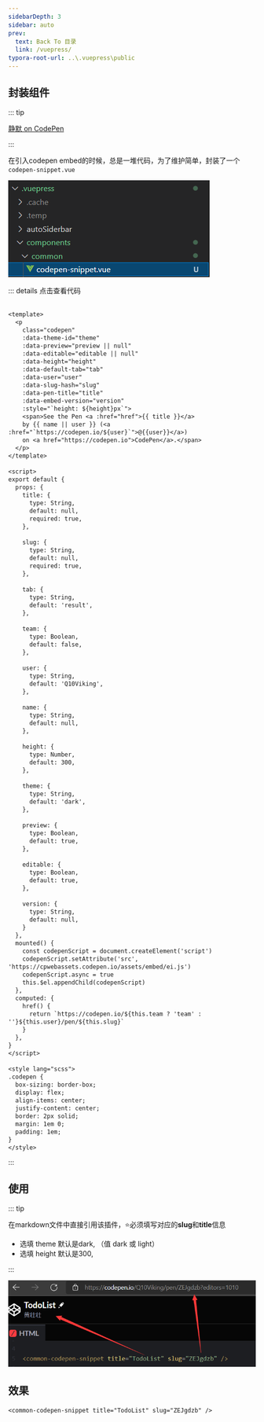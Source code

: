 ```yaml
---
sidebarDepth: 3
sidebar: auto
prev:
  text: Back To 目录
  link: /vuepress/
typora-root-url: ..\.vuepress\public
---
```




## 封装组件

::: tip

[静默 on CodePen](https://codepen.io/Q10Viking)

:::

在引入codepen embed的时候，总是一堆代码，为了维护简单，封装了一个`codepen-snippet.vue`

![202111271454395](/images/vuepress/202111271454395.png)

::: details 点击查看代码

```vue

<template>
  <p
    class="codepen"
    :data-theme-id="theme"
    :data-preview="preview || null"
    :data-editable="editable || null"
    :data-height="height"
    :data-default-tab="tab"
    :data-user="user"
    :data-slug-hash="slug"
    :data-pen-title="title"
    :data-embed-version="version"
    :style="`height: ${height}px`">
    <span>See the Pen <a :href="href">{{ title }}</a>
    by {{ name || user }} (<a :href="`https://codepen.io/${user}`">@{{user}}</a>)
    on <a href="https://codepen.io">CodePen</a>.</span>
  </p>
</template>

<script>
export default {
  props: {
    title: {
      type: String,
      default: null,
      required: true,
    },

    slug: {
      type: String,
      default: null,
      required: true,
    },

    tab: {
      type: String,
      default: 'result',
    },

    team: {
      type: Boolean,
      default: false,
    },

    user: {
      type: String,
      default: 'Q10Viking',
    },

    name: {
      type: String,
      default: null,
    },

    height: {
      type: Number,
      default: 300,
    },

    theme: {
      type: String,
      default: 'dark',
    },

    preview: {
      type: Boolean,
      default: true,
    },

    editable: {
      type: Boolean,
      default: true,
    },

    version: {
      type: String,
      default: null,
    }
  },
  mounted() {
    const codepenScript = document.createElement('script')
    codepenScript.setAttribute('src', 'https://cpwebassets.codepen.io/assets/embed/ei.js')
    codepenScript.async = true
    this.$el.appendChild(codepenScript)
  },
  computed: {
    href() {
      return `https://codepen.io/${this.team ? 'team' : ''}${this.user}/pen/${this.slug}`
    }
  },
}
</script>

<style lang="scss">
.codepen {
  box-sizing: border-box;
  display: flex;
  align-items: center;
  justify-content: center;
  border: 2px solid;
  margin: 1em 0;
  padding: 1em;
}
</style>
```

:::

## 使用

::: tip

在markdown文件中直接引用该插件，⭐必须填写对应的**slug**和**title**信息

- 选填 theme 默认是dark,  （值 dark 或 light）
- 选填 height 默认是300,

:::

![202111271451430](/images/vuepress/202111271451430.png)

## 效果

```vue
<common-codepen-snippet title="TodoList" slug="ZEJgdzb" />
```

<common-codepen-snippet title="TodoList" slug="ZEJgdzb" />

